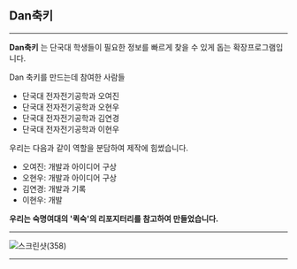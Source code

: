 ## Dan축키

---

**Dan축키** 는 단국대 학생들이 필요한 정보를 빠르게 찾을 수 있게 돕는 확장프로그램입니다.
<tr>

 Dan 축키를 만드는데 참여한 사람들
- 단국대 전자전기공학과 오여진 
- 단국대 전자전기공학과 오현우
- 단국대 전자전기공학과 김연경 
- 단국대 전자전기공학과 이현우

우리는 다음과 같이 역할을 분담하여 제작에 힘썼습니다.

- 오여진: 개발과 아이디어 구상 
- 오현우: 개발과 아이디어 구상 
- 김연경: 개발과 기록 
- 이현우: 개발

**우리는 숙명여대의 '퀵숙'의 리포지터리를 참고하여 만들었습니다.**

---
 
![스크린샷(358)](https://user-images.githubusercontent.com/90711291/147760128-071ee95a-a845-46f4-abd7-5ef0453e16e7.png)

 ---
